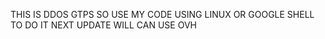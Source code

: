THIS IS DDOS GTPS SO USE MY CODE USING LINUX OR GOOGLE SHELL TO DO IT
 NEXT UPDATE WILL CAN USE OVH 
 
